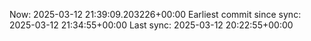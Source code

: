 Now: 2025-03-12 21:39:09.203226+00:00 Earliest commit since sync: 2025-03-12 21:34:55+00:00 Last sync: 2025-03-12 20:22:55+00:00
